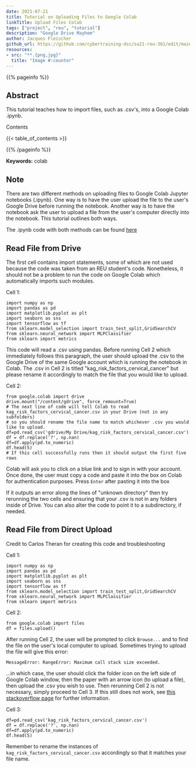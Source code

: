 ```yaml
---
date: 2021-07-21
title: Tutorial on Uploading Files to Google Colab
linkTitle: Upload Files Colab
tags: ["project", "reu", "tutorial"]
description: "Google Drive Mayhem"
author: Jacques Fleischer
github_url: https://github.com/cybertraining-dsc/su21-reu-361/edit/main/tutorials/colab/index.md
resources:
- src: "**.{png,jpg}"
  title: "Image #:counter"
---
```



{{% pageinfo %}}

## Abstract

This tutorial teaches how to import files, such as .csv's, into a Google Colab .ipynb.

Contents

{{< table_of_contents >}}

{{% /pageinfo %}}

**Keywords:** colab


## Note

There are two different methods on uploading files to Google Colab Jupyter notebooks (.ipynb). One way is to
have the user upload the file to the user's Google Drive before running the notebook. Another way
is to have the notebook ask the user to upload a file from the user's computer directly into the notebook. 
This tutorial outlines both ways.

The .ipynb code with both methods can be found [here](https://colab.research.google.com/drive/1nUMmLYpz_4fILf6xrJMDWs9_vFFUrZQ6?usp=sharing)

## Read File from Drive

The first cell contains import statements, some of which are not used because the code was taken from an
REU student's code. Nonetheless, it should not be a problem to run the code on Google Colab which
automatically imports such modules.

Cell 1:
```angular2html
import numpy as np
import pandas as pd
import matplotlib.pyplot as plt
import seaborn as sns
import tensorflow as tf
from sklearn.model_selection import train_test_split,GridSearchCV
from sklearn.neural_network import MLPClassifier
from sklearn import metrics
```

This code will read a .csv using pandas. Before running Cell 2 which immediately follows this paragraph, the user
should upload the .csv to the Google Drive of the same Google account which is running the notebook in Colab. The
.csv in Cell 2 is titled "kag_risk_factors_cervical_cancer" but please rename it accordingly to match the file
that you would like to upload.

Cell 2:
```angular2html
from google.colab import drive 
drive.mount("/content/gdrive", force_remount=True)
# The next line of code will tell Colab to read kag_risk_factors_cervical_cancer.csv in your Drive (not in any subfolders)
# so you should rename the file name to match whichever .csv you would like to upload.
df=pd.read_csv('gdrive/My Drive/kag_risk_factors_cervical_cancer.csv')
df = df.replace('?', np.nan) 
df=df.apply(pd.to_numeric)
df.head(5)
# If this cell successfully runs then it should output the first five rows
```

Colab will ask you to click on a blue link and to sign in with your account. Once done, the user must copy a code
and paste it into the box on Colab for authentication purposes. Press `Enter` after pasting it into the box

If it outputs an error along the lines of "unknown directory" then try rerunning the two cells and ensuring that
your .csv is not in any folders inside of Drive. You can also alter the code to point it to a subdirectory, if needed.


## Read File from Direct Upload

Credit to Carlos Theran for creating this code and troubleshooting

Cell 1:
```angular2html
import numpy as np
import pandas as pd
import matplotlib.pyplot as plt
import seaborn as sns
import tensorflow as tf
from sklearn.model_selection import train_test_split,GridSearchCV
from sklearn.neural_network import MLPClassifier
from sklearn import metrics
```

Cell 2:
```angular2html
from google.colab import files
df = files.upload()
```

After running Cell 2, the user will be prompted to click `Browse...` and to find the file on the user's local
computer to upload. Sometimes trying to upload the file will give this error:

`MessageError: RangeError: Maximum call stack size exceeded.`

...in which case, the user should click the folder icon on the left side of Google Colab window, then the paper
with an arrow icon (to upload a file), then upload the .csv you wish to use. Then rerunning Cell 2 is not
necessary, simply proceed to Cell 3. If this still does not work, see [this stackoverflow page](https://stackoverflow.com/questions/53630073/google-colaboratory-import-data-stack-size-exceeded) for further information.

Cell 3:
```angular2html
df=pd.read_csv('kag_risk_factors_cervical_cancer.csv')
df = df.replace('?', np.nan) 
df=df.apply(pd.to_numeric)
df.head(5)
```

Remember to rename the instances of `kag_risk_factors_cervical_cancer.csv` accordingly so that it matches your file name.
